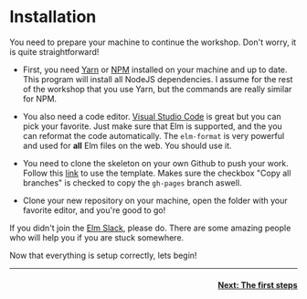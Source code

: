 # Installation

You need to prepare your machine to continue the workshop. Don't worry, it is quite straightforward!

- First, you need [Yarn](https://yarnpkg.com/) or [NPM](https://www.npmjs.com/) installed on your machine and up to date. This program will install all NodeJS dependencies. I assume for the rest of the workshop that you use Yarn, but the commands are really similar for NPM.

- You also need a code editor. [Visual Studio Code](https://code.visualstudio.com/) is great but you can pick your favorite. Just make sure that Elm is supported, and the you can reformat the code automatically. The `elm-format` is very powerful and used for **all** Elm files on the web. You should use it.

- You need to clone the skeleton on your own Github to push your work. Follow this [link](https://github.com/NicolasGuilloux/elm-workshop/generate) to use the template. Makes sure the checkbox "Copy all branches" is checked to copy the `gh-pages` branch aswell.

- Clone your new repository on your machine, open the folder with your favorite editor, and you're good to go!


If you didn't join the [Elm Slack](https://elmlang.herokuapp.com/), please do. There are some amazing people who will help you if you are stuck somewhere.

Now that everything is setup correctly, lets begin!

<hr />

#### <div style="text-align: right">[Next: The first steps](First_Steps.md)</div>